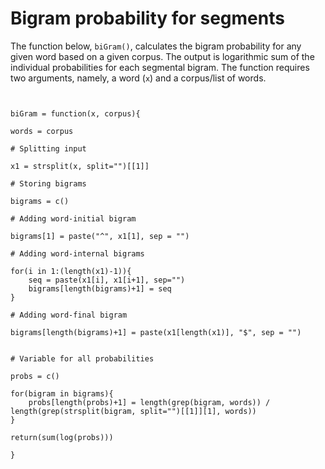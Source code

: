 # Bigram probability for segments

The function below, ```biGram()```, calculates the bigram probability for any given word based on a given corpus. The output is logarithmic sum of the individual probabilities for each segmental bigram. The function requires two arguments, namely, a word (```x```) and a corpus/list of words.


```{r}


biGram = function(x, corpus){

words = corpus

# Splitting input

x1 = strsplit(x, split="")[[1]]

# Storing bigrams

bigrams = c()

# Adding word-initial bigram

bigrams[1] = paste("^", x1[1], sep = "")

# Adding word-internal bigrams

for(i in 1:(length(x1)-1)){
	seq = paste(x1[i], x1[i+1], sep="")
	bigrams[length(bigrams)+1] = seq
}

# Adding word-final bigram

bigrams[length(bigrams)+1] = paste(x1[length(x1)], "$", sep = "")


# Variable for all probabilities

probs = c()

for(bigram in bigrams){
	probs[length(probs)+1] = length(grep(bigram, words)) / length(grep(strsplit(bigram, split="")[[1]][1], words))
}

return(sum(log(probs)))

}



```
